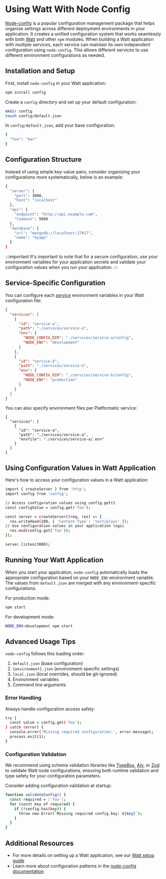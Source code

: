 # Using Watt With Node Config

[Node-config](https://www.npmjs.com/package/config) is a popular configuration management package that helps organize settings across different deployment environments in your application. It creates a unified configuration system that works seamlessly with both [Watt](https://platformatic.dev/docs/watt/overview) and other `npm` modules.
When building a Watt application with multiple services, each service can maintain its own independent configuration using `node-config`. This allows different services to use different environment configurations as needed.



## Installation and Setup

First, install `node-config` in your Watt application:

```sh
npm install config
```

Create a `config` directory and set up your default configuration:

```sh
mkdir config
touch config/default.json
```

In `config/default.json`, add your base configuration:

```sh
{
  "foo": "bar"
}
```

## Configuration Structure

Instead of using simple key-value pairs, consider organizing your configurations more systematically, below is an example:

```sh
{
  "server": {
    "port": 3000,
    "host": "localhost"
  },
  "api": {
    "endpoint": "http://api.example.com",
    "timeout": 5000
  },
  "database": {
    "url": "mongodb://localhost:27017",
    "name": "myapp"
  }
}
```

:::important
It's important to note that for a secure configuration, use your environment variables for your application  secrets and validate your configuration values when you run your application. 
:::

## Service-Specific Configuration 

You can configure each [service](https://platformatic.dev/docs/service/overview) environment variables in your Watt configuration file:

```json
{
  "services": [
    {
      "id": "service-a",
      "path": "./services/service-a",
      "env": {
        "NODE_CONFIG_DIR": "./services/service-a/config",
        "NODE_ENV": "development"
      }
    },
    {
      "id": "service-b",
      "path": "./services/service-b",
      "env": {
        "NODE_CONFIG_DIR": "./services/service-b/config",
        "NODE_ENV": "production"
      }
    }
  ]
}
```

You can also specify environment files per Platformatic service:

```
{
  "services": [
    {
      "id": "service-a",
      "path": "./services/service-a",
      "envfile": "./services/service-a/.env"
    }
  ]
}
```

## Using Configuration Values in Watt Application

Here's how to access your configuration values in a Watt application:

```sh
import { createServer } from 'http';
import config from 'config';

// Access configuration values using config.get()
const configValue = config.get('foo');

const server = createServer((req, res) => {
  res.writeHead(200, { 'Content-Type': 'text/plain' });
// Use configuration values in your application logic
  res.end(config.get('foo'));
});

server.listen(3000);
```

## Running Your Watt Application

When you start your application, `node-config` automatically loads the appropriate configuration based on your `NODE_ENV` environment variable. The values from `default.json` are merged with any environment-specific configurations.

For production mode:

```sh
npm start 
```

For development mode:

```sh
NODE_ENV=development npm start
```

## **Advanced Usage Tips**
`node-config` follows this loading order:

1. `default.json` (base configuration)
2. `{environment}.json` (environment-specific settings)
3. `local.json` (local overrides, should be git-ignored)
4. Environment variables
5. Command line arguments

### **Error Handling**

Always handle configuration access safely:

```sh
try {
  const value = config.get('foo');
} catch (error) {
  console.error('Missing required configuration:', error.message);
  process.exit(1);
}
```

### **Configuration Validation**

We recommend using schema validation libraries like [TypeBox](https://github.com/sinclairzx81/typebox), [Ajv](https://ajv.js.org/), or [Zod](https://zod.dev/) to validate Watt node configurations, ensuring both runtime validation and type safety for your configuration parameters.

Consider adding configuration validation at startup:

```sh
function validateConfig() {
  const required = ['foo'];
  for (const key of required) {
    if (!config.has(key)) {
      throw new Error(`Missing required config key: ${key}`);
    }
  }
}
```

## Additional Resources

- For more details on setting up a Watt application, see our [Watt setup guide](https://docs.platformatic.dev/docs/getting-started/quick-start-watt)
- Learn more about configuration patterns in the [node-config documentation](https://www.npmjs.com/package/config)
